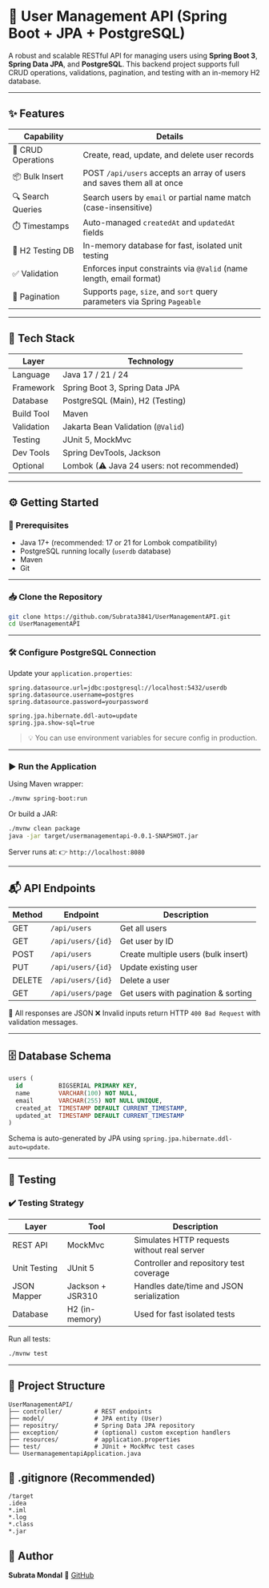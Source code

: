 # 📘 User Management API (Spring Boot + JPA + PostgreSQL)

A robust and scalable RESTful API for managing users using **Spring Boot 3**, **Spring Data JPA**, and **PostgreSQL**. This backend project supports full CRUD operations, validations, pagination, and testing with an in-memory H2 database.

---

## ✨ Features

| Capability        | Details                                                                 |
|------------------|-------------------------------------------------------------------------|
| 🔁 CRUD Operations | Create, read, update, and delete user records                         |
| 📦 Bulk Insert     | POST `/api/users` accepts an array of users and saves them all at once |
| 🔍 Search Queries  | Search users by `email` or partial name match (case-insensitive)       |
| ⏱️ Timestamps      | Auto-managed `createdAt` and `updatedAt` fields                        |
| 🧪 H2 Testing DB   | In-memory database for fast, isolated unit testing                     |
| ✅ Validation      | Enforces input constraints via `@Valid` (name length, email format)     |
| 📄 Pagination      | Supports `page`, `size`, and `sort` query parameters via Spring `Pageable` |

---

## 🧰 Tech Stack

| Layer         | Technology                        |
|---------------|------------------------------------|
| Language      | Java 17 / 21 / 24                  |
| Framework     | Spring Boot 3, Spring Data JPA     |
| Database      | PostgreSQL (Main), H2 (Testing)    |
| Build Tool    | Maven                              |
| Validation    | Jakarta Bean Validation (`@Valid`) |
| Testing       | JUnit 5, MockMvc                   |
| Dev Tools     | Spring DevTools, Jackson           |
| Optional      | Lombok (⚠ Java 24 users: not recommended) |

---

## ⚙️ Getting Started

### 🔧 Prerequisites

- Java 17+ (recommended: 17 or 21 for Lombok compatibility)
- PostgreSQL running locally (`userdb` database)
- Maven
- Git

---

### 📥 Clone the Repository

```bash
git clone https://github.com/Subrata3841/UserManagementAPI.git
cd UserManagementAPI
````

---

### 🛠️ Configure PostgreSQL Connection

Update your `application.properties`:

```properties
spring.datasource.url=jdbc:postgresql://localhost:5432/userdb
spring.datasource.username=postgres
spring.datasource.password=yourpassword

spring.jpa.hibernate.ddl-auto=update
spring.jpa.show-sql=true
```

> 💡 You can use environment variables for secure config in production.

---

### ▶️ Run the Application

Using Maven wrapper:

```bash
./mvnw spring-boot:run
```

Or build a JAR:

```bash
./mvnw clean package
java -jar target/usermanagementapi-0.0.1-SNAPSHOT.jar
```

Server runs at:
👉 `http://localhost:8080`

---

## 📬 API Endpoints

| Method | Endpoint          | Description                         |
| ------ | ----------------- | ----------------------------------- |
| GET    | `/api/users`      | Get all users                       |
| GET    | `/api/users/{id}` | Get user by ID                      |
| POST   | `/api/users`      | Create multiple users (bulk insert) |
| PUT    | `/api/users/{id}` | Update existing user                |
| DELETE | `/api/users/{id}` | Delete a user                       |
| GET    | `/api/users/page` | Get users with pagination & sorting |

📝 All responses are JSON
❌ Invalid inputs return HTTP `400 Bad Request` with validation messages.

---

## 🗄 Database Schema

```sql
users (
  id          BIGSERIAL PRIMARY KEY,
  name        VARCHAR(100) NOT NULL,
  email       VARCHAR(255) NOT NULL UNIQUE,
  created_at  TIMESTAMP DEFAULT CURRENT_TIMESTAMP,
  updated_at  TIMESTAMP DEFAULT CURRENT_TIMESTAMP
)
```

Schema is auto-generated by JPA using `spring.jpa.hibernate.ddl-auto=update`.

---

## 🧪 Testing

### ✔️ Testing Strategy

| Layer        | Tool             | Description                                 |
| ------------ | ---------------- | ------------------------------------------- |
| REST API     | MockMvc          | Simulates HTTP requests without real server |
| Unit Testing | JUnit 5          | Controller and repository test coverage     |
| JSON Mapper  | Jackson + JSR310 | Handles date/time and JSON serialization    |
| Database     | H2 (in-memory)   | Used for fast isolated tests                |

Run all tests:

```bash
./mvnw test
```

---

## 📁 Project Structure

```
UserManagementAPI/
├── controller/         # REST endpoints
├── model/              # JPA entity (User)
├── repositry/          # Spring Data JPA repository
├── exception/          # (optional) custom exception handlers
├── resources/          # application.properties
├── test/               # JUnit + MockMvc test cases
└── UsermanagementapiApplication.java
```

## 🧹 .gitignore (Recommended)

```gitignore
/target
.idea
*.iml
*.log
*.class
*.jar
```

## 🙋 Author

**Subrata Mondal**
🔗 [GitHub](https://github.com/Subrata3841)
